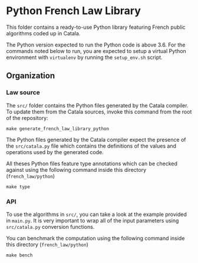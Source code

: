 # Python French Law Library

This folder contains a ready-to-use Python library featuring French public
algorithms coded up in Catala.

The Python version expected to run the Python code is above 3.6. For the commands
noted below to run, you are expected to setup a virtual Python environment with
`virtualenv` by running the `setup_env.sh` script.

## Organization

### Law source

The `src/` folder contains the Python files generated by the Catala compiler.
To update them from the Catala sources, invoke this command from the root
of the repository:

```
make generate_french_law_library_python
```

The Python files generated by the Catala compiler expect the presence of the
`src/catala.py` file which contains the definitions of the values and operations
used by the generated code.

All theses Python files feature type annotations which can be checked against
using the following command inside this directory (`french_law/python`)

```
make type
```

### API

To use the algorithms in `src/`, you can take a look at the example provided in
`main.py`. It is very important to wrap all of the input parameters using
`src/catala.py` conversion functions.

You can benchmark the computation using the following command inside this
directory (`french_law/python`)

```
make bench
```
